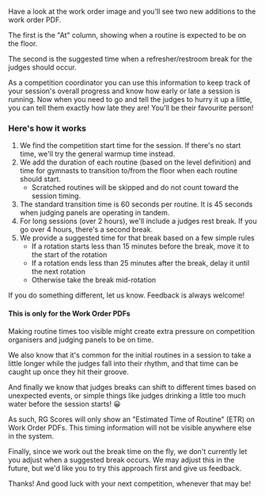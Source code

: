 Have a look at the work order image and you'll see two new additions to the work order PDF.

The first is the "At" column, showing when a routine is expected to be on the floor.

The second is the suggested time when a refresher/restroom break for the judges should occur.

As a competition coordinator you can use this information to keep track of your session's overall progress and know how early or late a session is running. Now when you need to go and tell the judges to hurry it up a little, you can tell them exactly how late they are! You'll be their favourite person!

### Here's how it works

1. We find the competition start time for the session. If there's no start time, we'll try the general warmup time instead.
1. We add the duration of each routine (based on the level definition) and time for gymnasts to transition to/from the floor when each routine should start.
    * Scratched routines will be skipped and do not count toward the session timing.
1. The standard transition time is 60 seconds per routine. It is 45 seconds when judging panels are operating in tandem.
1. For long sessions (over 2 hours), we'll include a judges rest break. If you go over 4 hours, there's a second break.
1. We provide a suggested time for that break based on a few simple rules
    * If a rotation starts less than 15 minutes before the break, move it to the start of the rotation
    * If a rotation ends less than 25 minutes after the break, delay it until the next rotation
    * Otherwise take the break mid-rotation

If you do something different, let us know. Feedback is always welcome!

#### This is only for the Work Order PDFs

Making routine times too visible might create extra pressure on competition organisers and judging panels to be on time. 

We also know that it's common for the initial routines in a session to take a little longer while the judges fall into their rhythm, and that time can be caught up once they hit their groove.

And finally we know that judges breaks can shift to different times based on unexpected events, or simple things like judges drinking a little too much water before the session starts! 😀

As such, RG Scores will only show an "Estimated Time of Routine" (ETR) on Work Order PDFs. This timing information will not be visible anywhere else in the system.

Finally, since we work out the break time on the fly, we don't currently let you adjust when a suggested break occurs. We may adjust this in the future, but we'd like you to try this approach first and give us feedback.

Thanks! And good luck with your next competition, whenever that may be!